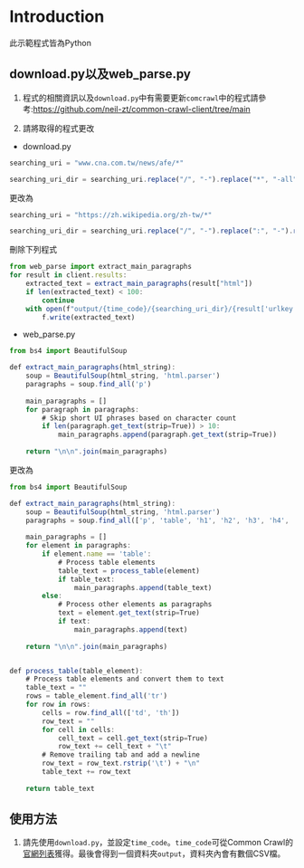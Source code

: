 # **Introduction**
此示範程式皆為Python
## download.py以及web_parse.py
1. 程式的相關資訊以及`download.py`中有需要更新`comcrawl`中的程式請參考:https://github.com/neil-zt/common-crawl-client/tree/main

2. 請將取得的程式更改
* download.py
```js
searching_uri = "www.cna.com.tw/news/afe/*"
```
```js
searching_uri_dir = searching_uri.replace("/", "-").replace("*", "-all")
```
更改為
```js
searching_uri = "https://zh.wikipedia.org/zh-tw/*"
```
```js
searching_uri_dir = searching_uri.replace("/", "-").replace(":", "-").replace("*", "-all")
```
刪除下列程式
```js
from web_parse import extract_main_paragraphs
for result in client.results:
    extracted_text = extract_main_paragraphs(result["html"])
    if len(extracted_text) < 100:
        continue
    with open(f"output/{time_code}/{searching_uri_dir}/{result['urlkey'].replace('/', '-')}.txt", "w") as f:
        f.write(extracted_text)
```
* web_parse.py
```js
from bs4 import BeautifulSoup

def extract_main_paragraphs(html_string):
    soup = BeautifulSoup(html_string, 'html.parser')
    paragraphs = soup.find_all('p')
    
    main_paragraphs = []
    for paragraph in paragraphs:
        # Skip short UI phrases based on character count
        if len(paragraph.get_text(strip=True)) > 10:
            main_paragraphs.append(paragraph.get_text(strip=True))
    
    return "\n\n".join(main_paragraphs)
```
更改為
```js
from bs4 import BeautifulSoup

def extract_main_paragraphs(html_string):
    soup = BeautifulSoup(html_string, 'html.parser')
    paragraphs = soup.find_all(['p', 'table', 'h1', 'h2', 'h3', 'h4', 'h5', 'h6'])
    
    main_paragraphs = []
    for element in paragraphs:
        if element.name == 'table':
            # Process table elements
            table_text = process_table(element)
            if table_text:
                main_paragraphs.append(table_text)
        else:
            # Process other elements as paragraphs
            text = element.get_text(strip=True)
            if text:
                main_paragraphs.append(text)
    
    return "\n\n".join(main_paragraphs)


def process_table(table_element):
    # Process table elements and convert them to text
    table_text = ""
    rows = table_element.find_all('tr')
    for row in rows:
        cells = row.find_all(['td', 'th'])
        row_text = ""
        for cell in cells:
            cell_text = cell.get_text(strip=True)
            row_text += cell_text + "\t"
        # Remove trailing tab and add a newline
        row_text = row_text.rstrip('\t') + "\n"
        table_text += row_text
    
    return table_text
```
## 使用方法
1. 請先使用`download.py`，並設定`time_code`。`time_code`可從Common Crawl的[官網列表](https://commoncrawl.org/get-started)獲得。最後會得到一個資料夾`output`，資料夾內會有數個CSV檔。
